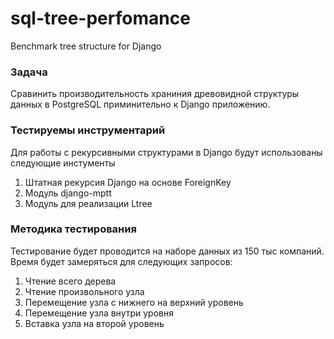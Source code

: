 # sql-tree-perfomance
Benchmark tree structure for Django

### Задача

Сравинить производительность храниния древовидной структуры данных в PostgreSQL приминительно к Django приложению.

### Тестируемы инструментарий

Для работы с рекурсивными структурами в Django будут использованы следующие инстументы

1. Штатная рекурсия Django на основе ForeignKey
2. Модуль django-mptt
3. Модуль для реализации Ltree

### Методика тестирования

Тестирование будет проводится на наборе данных из 150 тыс компаний. Время будет замеряться для следующих запросов:

1. Чтение всего дерева
2. Чтение произвольного узла
3. Перемещение узла с нижнего на верхний уровень
4. Перемещение узла внутри уровня
5. Вставка узла на второй уровень

